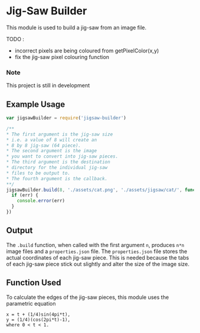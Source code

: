 # Jig-Saw Builder
This module is used to build a jig-saw from an image file.

TODO :
* incorrect pixels are being coloured from getPixelColor(x,y)
* fix the jig-saw pixel colouring function

### Note
This project is still in development

## Example Usage
```js
var jigsawBuilder = require('jigsaw-builder')

/**
* The first argument is the jig-saw size
* i.e. a value of 8 will create an
* 8 by 8 jig-saw (64 piece).
* The second argument is the image
* you want to convert into jig-saw pieces.
* The third argument is the destination
* directory for the individual jig-saw
* files to be output to.
* The fourth argument is the callback.
**/
jigsawBuilder.build(8, './assets/cat.png', './assets/jigsaw/cat/', function (err) => {
  if (err) {
    console.error(err)
  }
})
```

## Output
The `.build` function, when called with the first argument `n`, produces `n*n` image files and a `properties.json` file. The `properties.json` file stores the actual coordinates of each jig-saw piece. This is needed because the tabs of each jig-saw piece stick out slightly and alter the size of the image size.

## Function Used
To calculate the edges of the jig-saw pieces, this module uses the parametric equation
```
x = t + (1/4)sin(4pi*t),
y = (1/4)(cos(2pi*t)-1),
where 0 < t < 1.
```
